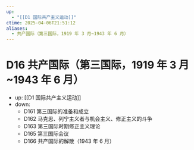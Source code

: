 ```yaml
---
up:
  - "[[D1 国际共产主义运动]]"
ctime: 2025-04-06T21:51:12
aliases:
  - 共产国际（第三国际，1919 年 3 月~1943 年 6 月）
---
```


# D16 共产国际（第三国际，1919 年 3 月~1943 年 6 月）

- up: [[D1 国际共产主义运动]]
- down:	
	- D161 第三国际的准备和成立
	- D162 马克思、列宁主义者与机会主义、修正主义的斗争
	- D163 第三国际时期修正主义理论
	- D165 第三国际会议
	- D166 共产国际的解散（1943 年 6 月）
	

